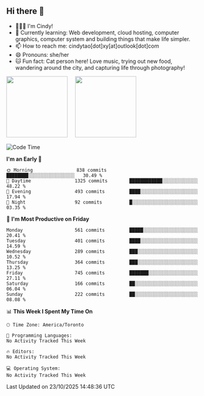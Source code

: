 ## Hi there 👋

<!--
**xinyue296/xinyue296** is a ✨ _special_ ✨ repository because its `README.md` (this file) appears on your GitHub profile.

Here are some ideas to get you started:

- 🔭 I’m currently working on ...
- 🌱 I’m currently learning ...
- 👯 I’m looking to collaborate on ...
- 🤔 I’m looking for help with ...
- 💬 Ask me about ...
- 📫 How to reach me: ...
- 😄 Pronouns: ...
- ⚡ Fun fact: ...
-->
- 👩🏻‍💻 I'm Cindy!
- 🌱 Currently learning: Web development, cloud hosting, computer graphics, computer system and building things that make life simpler.
- 📫 How to reach me: cindytao[dot]xy[at]outlook[dot]com
- 😄 Pronouns: she/her
- 🐱 Fun fact: Cat person here! Love music, trying out new food, wandering around the city, and capturing life through photography!

<!--Github Status: start-->
<div align="left">
  <img height="160em" src="https://github-readme-stats-topaz-two-25.vercel.app/api?username=xinyue296&theme=react&show_icons=true&count_private=true&include_orgs=true&hide=contribs,issues" />
    &nbsp;&nbsp;&nbsp;
  <img height="160em" src="https://github-readme-stats-cindy-taos-projects.vercel.app/api/top-langs/?username=xinyue296&theme=react&count_private=true&include_orgs=true&layout=compact" />
</div>
<!-- Github Status: end-->

<!--START_SECTION:waka-->
![Code Time](http://img.shields.io/badge/Code%20Time-294%20hrs%2036%20mins-blue)

**I'm an Early 🐤** 

```text
🌞 Morning                838 commits         ████████░░░░░░░░░░░░░░░░░   30.49 % 
🌆 Daytime                1325 commits        ████████████░░░░░░░░░░░░░   48.22 % 
🌃 Evening                493 commits         ████░░░░░░░░░░░░░░░░░░░░░   17.94 % 
🌙 Night                  92 commits          █░░░░░░░░░░░░░░░░░░░░░░░░   03.35 % 
```
📅 **I'm Most Productive on Friday** 

```text
Monday                   561 commits         █████░░░░░░░░░░░░░░░░░░░░   20.41 % 
Tuesday                  401 commits         ████░░░░░░░░░░░░░░░░░░░░░   14.59 % 
Wednesday                289 commits         ███░░░░░░░░░░░░░░░░░░░░░░   10.52 % 
Thursday                 364 commits         ███░░░░░░░░░░░░░░░░░░░░░░   13.25 % 
Friday                   745 commits         ███████░░░░░░░░░░░░░░░░░░   27.11 % 
Saturday                 166 commits         ██░░░░░░░░░░░░░░░░░░░░░░░   06.04 % 
Sunday                   222 commits         ██░░░░░░░░░░░░░░░░░░░░░░░   08.08 % 
```


📊 **This Week I Spent My Time On** 

```text
🕑︎ Time Zone: America/Toronto

💬 Programming Languages: 
No Activity Tracked This Week

🔥 Editors: 
No Activity Tracked This Week

💻 Operating System: 
No Activity Tracked This Week
```


 Last Updated on 23/10/2025 14:48:36 UTC
<!--END_SECTION:waka-->
